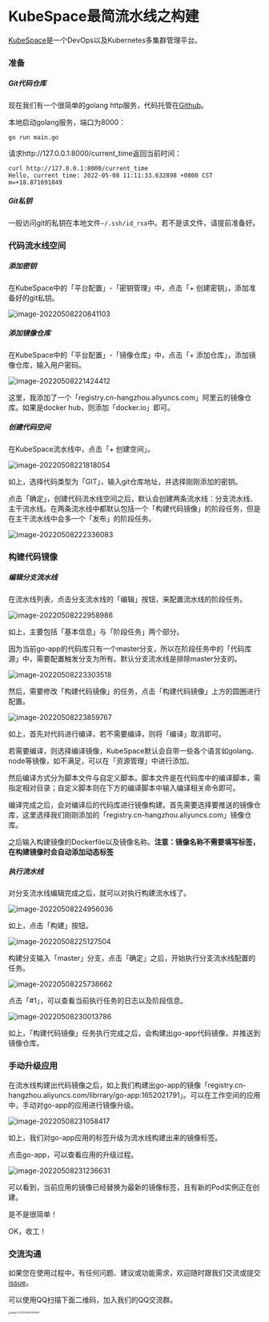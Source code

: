 # KubeSpace最简流水线之构建

[KubeSpace](https://kubespace.cn)是一个DevOps以及Kubernetes多集群管理平台。

### 准备

##### Git代码仓库

现在我们有一个很简单的golang http服务，代码托管在[Github](https://github.com/lzeen/go-app)。

本地启动golang服务，端口为8000：

```
go run main.go
```

请求http://127.0.0.1:8000/current_time返回当前时间：

```
curl http://127.0.0.1:8000/current_time
Hello, current time: 2022-05-08 11:11:33.632898 +0800 CST m=+18.871691849
```

##### Git私钥

一般访问git的私钥在本地文件`~/.ssh/id_rsa`中。若不是该文件，请提前准备好。

### 代码流水线空间

##### 添加密钥

在KubeSpace中的「平台配置」-「密钥管理」中，点击「+ 创建密钥」，添加准备好的git私钥。

![image-20220508220841103](images/pipeline_create_secret.png)

##### 添加镜像仓库

在KubeSpace中的「平台配置」-「镜像仓库」中，点击「+ 添加仓库」，添加镜像仓库，输入用户密码。

![image-20220508221424412](images/pipeline_add_registry.png)

这里，我添加了一个「registry.cn-hangzhou.aliyuncs.com」阿里云的镜像仓库。如果是docker hub，则添加「docker.io」即可。

##### 创建代码空间

在KubeSpace流水线中，点击「+ 创建空间」。

![image-20220508221818054](images/pipeline_create_space.png)

如上，选择代码类型为「GIT」，输入git仓库地址，并选择刚刚添加的密钥。

点击「确定」，创建代码流水线空间之后，默认会创建两条流水线：分支流水线、主干流水线。在两条流水线中都默认包括一个「构建代码镜像」的阶段任务，但是在主干流水线中会多一个「发布」的阶段任务。

![image-20220508222336083](images/pipeline_list.png)

### 构建代码镜像

##### 编辑分支流水线

在流水线列表，点击分支流水线的「编辑」按钮，来配置流水线的阶段任务。

![image-20220508222958986](images/pipeline_edit.png)

如上，主要包括「基本信息」与「阶段任务」两个部分。

因为当前go-app的代码库只有一个master分支，所以在阶段任务中的「代码库源」中，需要配置触发分支为所有。默认分支流水线是排除master分支的。

![image-20220508223303518](images/pipeline_edit_source.png)

然后，需要修改「构建代码镜像」的任务，点击「构建代码镜像」上方的圆圈进行配置。

![image-20220508223859767](images/pipeline_edit_job_build.png)

如上，首先对代码进行编译，若不需要编译，则将「编译」取消即可。

若需要编译，则选择编译镜像，KubeSpace默认会自带一些各个语言如golang、node等镜像，如不满足，可以在「资源管理」中进行添加。

然后编译方式分为脚本文件与自定义脚本。脚本文件是在代码库中的编译脚本，需指定相对目录；自定义脚本则在下方的编译脚本中输入编译相关命令即可。

编译完成之后，会对编译后的代码库进行镜像构建。首先需要选择要推送的镜像仓库，这里选择我们刚刚添加的「registry.cn-hangzhou.aliyuncs.com」镜像仓库。

之后输入构建镜像的Dockerfile以及镜像名称。**注意：镜像名称不需要填写标签，在构建镜像时会自动添加动态标签**

##### 执行流水线

对分支流水线编辑完成之后，就可以对执行构建流水线了。

![image-20220508224956036](images/pipeline_build_list.png)

如上，点击「构建」按钮。

![image-20220508225127504](images/pipeline_build_master.png)

构建分支输入「master」分支，点击「确定」之后，开始执行分支流水线配置的任务。

![image-20220508225738662](images/pipeline_build_list_exec.png)

点击「#1」，可以查看当前执行任务的日志以及阶段信息。

![image-20220508230013786](images/pipeline_build_exec_log.png)

如上，「构建代码镜像」任务执行完成之后，会构建出go-app代码镜像，并推送到镜像仓库。

### 手动升级应用

在流水线构建出代码镜像之后，如上我们构建出go-app的镜像「registry.cn-hangzhou.aliyuncs.com/librrary/go-app:1652021791」。可以在工作空间的应用中，手动对go-app的应用进行镜像升级。

![image-20220508231058417](images/pipeline_upgrade_app.png)

如上，我们对go-app应用的标签升级为流水线构建出来的镜像标签。

点击go-app，可以查看应用的升级过程。

![image-20220508231236631](images/pipeline_upgrade_detail.png)

可以看到，当前应用的镜像已经替换为最新的镜像标签，且有新的Pod实例正在创建。

是不是很简单！

OK，收工！

### 交流沟通

如果您在使用过程中，有任何问题、建议或功能需求，欢迎随时跟我们交流或提交[issue](https://github.com/kubespace/kubespace/issues)。

可以使用QQ扫描下面二维码，加入我们的QQ交流群。

<img src="/Users/tomlee/workspace/gitsource/kubespace.github.io/_mkdocs/docs/practice/images/qq-qrcode.png" alt="image-20220508162905664" style="zoom:30%;" />